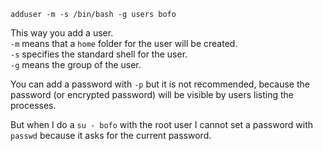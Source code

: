 ```
adduser -m -s /bin/bash -g users bofo
```
This way you add a user.\
`-m` means that a `home` folder for the user will be created.\
`-s` specifies the standard shell for the user.\
`-g` means the group of the user.

You can add a password with `-p` but it is not recommended, because the password (or encrypted password) will be visible by users listing the processes.

But when I do a `su - bofo` with the root user I cannot set a password with `passwd` because it asks for the current password.
